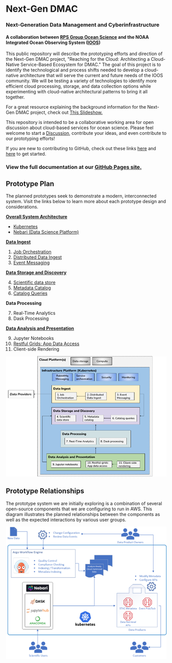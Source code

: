 # Next-Gen DMAC
### Next-Generation Data Management and Cyberinfrastructure
#### A collaboration between [RPS Group Ocean Science](https://www.rpsgroup.com/services/oceans-and-coastal/) and the NOAA Integrated Ocean Observing System ([IOOS](https://ioos.noaa.gov/))
This public repository will describe the prototyping efforts and direction of the Next-Gen DMAC project, "Reaching for the Cloud: Architecting a Cloud-Native Service-Based Ecosystem for DMAC." The goal of this project is to identify the technological and process shifts needed to develop a cloud-native architecture that will serve the current and future needs of the IOOS community. We will be testing a variety of technologies to identify more efficient cloud processing, storage, and data collection options while experimenting with cloud-native architectural patterns to bring it all together.

For a great resource explaining the background information for the Next-Gen DMAC project, check out [This Slideshow.](https://github.com/asascience-open/nextgen-dmac/blob/main/docs/DMAC%20NextGen%20Background%20Info.pdf)

This repository is intended to be a collaborative working area for open discussion about cloud-based services for ocean science. Please feel welcome to start a [Discussion](https://github.com/asascience-open/nextgen-dmac/discussions), contribute your ideas, and even contribute to our prototyping efforts!

If you are new to contributing to GitHub, check out these links [here](https://docs.github.com/en/pull-requests/collaborating-with-pull-requests/proposing-changes-to-your-work-with-pull-requests/creating-a-pull-request) and [here](https://www.youtube.com/watch?v=gvvvdearAPE) to get started.

### View the full documentation at our [GitHub Pages site.](https://asascience-open.github.io/nextgen-dmac/)

## Prototype Plan

The planned prototypes seek to demonstrate a modern, interconnected system. Visit the links below to learn more about each prototype design and considerations.

**[Overall System Architecture](https://asascience-open.github.io/nextgen-dmac/architecture/architecture.html)**
- [Kubernetes](https://asascience-open.github.io/nextgen-dmac/architecture/kubernetes.html)
- [Nebari (Data Science Platform)](https://asascience-open.github.io/nextgen-dmac/architecture/nebari.html)

**[Data Ingest](https://asascience-open.github.io/nextgen-dmac/ingest/ingest.html)**

1. [Job Orchestration](https://asascience-open.github.io/nextgen-dmac/ingest/orchestration.html)
2. [Distributed Data Ingest](https://asascience-open.github.io/nextgen-dmac/ingest/distributed.html)
3. [Event Messaging](https://asascience-open.github.io/nextgen-dmac/ingest/events.html)

**[Data Storage and Discovery](https://asascience-open.github.io/nextgen-dmac/metadata/storage-and-discovery.html)**

4.  [Scientific data store](https://asascience-open.github.io/nextgen-dmac/metadata/data-formats.html)
5.  [Metadata Catalog](https://asascience-open.github.io/nextgen-dmac/metadata/catalog.html)
6.  [Catalog Queries](https://asascience-open.github.io/nextgen-dmac/metadata/queries.html)

**Data Processing**

7. Real-Time Analytics
8. Dask Processing

**[Data Analysis and Presentation](https://asascience-open.github.io/nextgen-dmac/analysis/analysis.html)**

9. Jupyter Notebooks
10. [Restful Grids: App Data Access](https://asascience-open.github.io/nextgen-dmac/analysis/data-access.html)
11. Client-side Rendering

![Prototype diagram](/docs/assets/prototype-diagram.png)


## Prototype Relationships

The prototype system we are initially exploring is a combination of several open-source components that we are configuring to run in AWS. This diagram illustrates the planned relationships between the components as well as the expected interactions by various user groups.

![Prototype diagram](/docs/assets/prototype-relationships.png)
